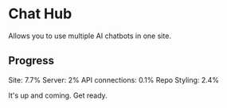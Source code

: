 # Chat Hub
Allows you to use multiple AI chatbots in one site.
## Progress
Site: 7.7%
Server: 2%
API connections: 0.1%
Repo Styling: 2.4%

It's up and coming. Get ready.
